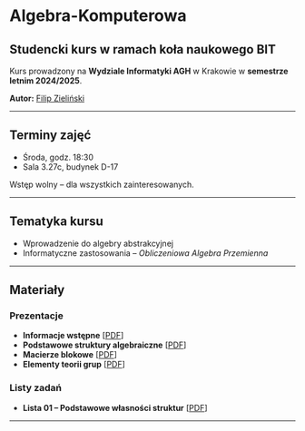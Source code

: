 # Algebra-Komputerowa
## **Studencki kurs w ramach koła naukowego BIT**  
Kurs prowadzony na **Wydziale Informatyki AGH** w Krakowie w **semestrze letnim 2024/2025**.  

**Autor:** [Filip Zieliński](https://github.com/mlodyjesienin)  

---

## **Terminy zajęć**  
- Środa, godz. 18:30  
- Sala 3.27c, budynek D-17  

Wstęp wolny – dla wszystkich zainteresowanych.

---

## **Tematyka kursu**  
- Wprowadzenie do algebry abstrakcyjnej  
- Informatyczne zastosowania – *Obliczeniowa Algebra Przemienna*  

---

## **Materiały**  

### **Prezentacje**  
- **Informacje wstępne** [[PDF](https://mlodyjesienin.github.io/Algebra-Komputerowa/pdf/01wstep.pdf)]  
- **Podstawowe struktury algebraiczne** [[PDF](https://mlodyjesienin.github.io/Algebra-Komputerowa/pdf/02powtorzenie.pdf)]  
- **Macierze blokowe** [[PDF](https://mlodyjesienin.github.io/Algebra-Komputerowa/pdf/03blokowe-macierze.pdf)]  
- **Elementy teorii grup** [[PDF](https://mlodyjesienin.github.io/Algebra-Komputerowa/pdf/04teoria-grup.pdf)]  

### **Listy zadań**  
- **Lista 01 – Podstawowe własności struktur** [[PDF](https://mlodyjesienin.github.io/Algebra-Komputerowa/pdf/zadania01.pdf)]  

---
